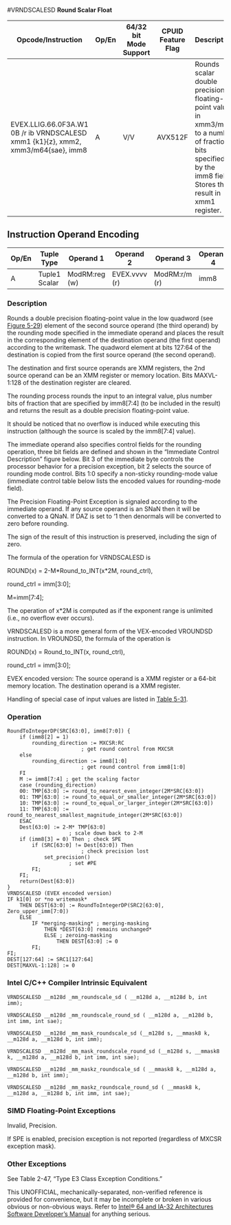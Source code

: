 #VRNDSCALESD
**Round Scalar Float**

| Opcode/Instruction                                                                | Op/En | 64/32 bit Mode Support | CPUID Feature Flag | Description                                                                                                                                                   |
| --------------------------------------------------------------------------------- | ----- | ---------------------- | ------------------ | ------------------------------------------------------------------------------------------------------------------------------------------------------------- |
| EVEX.LLIG.66.0F3A.W1 0B /r ib VRNDSCALESD xmm1 {k1}{z}, xmm2, xmm3/m64{sae}, imm8 | A     | V/V                    | AVX512F            | Rounds scalar double precision floating-point value in xmm3/m64 to a number of fraction bits specified by the imm8 field. Stores the result in xmm1 register. |

## Instruction Operand Encoding

| Op/En | Tuple Type    | Operand 1     | Operand 2     | Operand 3     | Operand 4 |
| ----- | ------------- | ------------- | ------------- | ------------- | --------- |
| A     | Tuple1 Scalar | ModRM:reg (w) | EVEX.vvvv (r) | ModRM:r/m (r) | imm8      |

### Description

Rounds a double precision floating-point value in the low quadword (see [Figure 5-29](/x86/vrndscalepd#fig-5-29)) element of the second source operand (the third operand) by the rounding mode specified in the immediate operand and places the result in the corresponding element of the destination operand (the first operand) according to the writemask. The quadword element at bits 127:64 of the destination is copied from the first source operand (the second operand).

The destination and first source operands are XMM registers, the 2nd source operand can be an XMM register or memory location. Bits MAXVL-1:128 of the destination register are cleared.

The rounding process rounds the input to an integral value, plus number bits of fraction that are specified by imm8[7:4] (to be included in the result) and returns the result as a double precision floating-point value.

It should be noticed that no overflow is induced while executing this instruction (although the source is scaled by the imm8[7:4] value).

The immediate operand also specifies control fields for the rounding operation, three bit fields are defined and shown in the “Immediate Control Description” figure below. Bit 3 of the immediate byte controls the processor behavior for a precision exception, bit 2 selects the source of rounding mode control. Bits 1:0 specify a non-sticky rounding-mode value (immediate control table below lists the encoded values for rounding-mode field).

The Precision Floating-Point Exception is signaled according to the immediate operand. If any source operand is an SNaN then it will be converted to a QNaN. If DAZ is set to ‘1 then denormals will be converted to zero before rounding.

The sign of the result of this instruction is preserved, including the sign of zero.

The formula of the operation for VRNDSCALESD is

ROUND(x) = 2-M\*Round_to_INT(x\*2M, round_ctrl),

round_ctrl = imm[3:0];

M=imm[7:4];

The operation of x\*2M is computed as if the exponent range is unlimited (i.e., no overflow ever occurs).

VRNDSCALESD is a more general form of the VEX-encoded VROUNDSD instruction. In VROUNDSD, the formula of the operation is

ROUND(x) = Round_to_INT(x, round_ctrl),

round_ctrl = imm[3:0];

EVEX encoded version: The source operand is a XMM register or a 64-bit memory location. The destination operand is a XMM register.

Handling of special case of input values are listed in [Table 5-31](/x86/vrndscalepd#tbl-5-31).

### Operation

```
RoundToIntegerDP(SRC[63:0], imm8[7:0]) {
    if (imm8[2] = 1)
        rounding_direction := MXCSR:RC
                        ; get round control from MXCSR
    else
        rounding_direction := imm8[1:0]
                        ; get round control from imm8[1:0]
    FI
    M := imm8[7:4] ; get the scaling factor
    case (rounding_direction)
    00: TMP[63:0] := round_to_nearest_even_integer(2M*SRC[63:0])
    01: TMP[63:0] := round_to_equal_or_smaller_integer(2M*SRC[63:0])
    10: TMP[63:0] := round_to_equal_or_larger_integer(2M*SRC[63:0])
    11: TMP[63:0] := round_to_nearest_smallest_magnitude_integer(2M*SRC[63:0])
    ESAC
    Dest[63:0] := 2-M* TMP[63:0]
                    ; scale down back to 2-M
    if (imm8[3] = 0) Then ; check SPE
        if (SRC[63:0] != Dest[63:0]) Then
                        ; check precision lost
            set_precision()
                    ; set #PE
        FI;
    FI;
    return(Dest[63:0])
}
VRNDSCALESD (EVEX encoded version)
IF k1[0] or *no writemask*
    THEN DEST[63:0] := RoundToIntegerDP(SRC2[63:0], Zero_upper_imm[7:0])
    ELSE
        IF *merging-masking* ; merging-masking
            THEN *DEST[63:0] remains unchanged*
            ELSE ; zeroing-masking
                THEN DEST[63:0] := 0
        FI;
FI;
DEST[127:64] := SRC1[127:64]
DEST[MAXVL-1:128] := 0

```

### Intel C/C++ Compiler Intrinsic Equivalent

```
VRNDSCALESD __m128d _mm_roundscale_sd ( __m128d a, __m128d b, int imm);

```

```
VRNDSCALESD __m128d _mm_roundscale_round_sd ( __m128d a, __m128d b, int imm, int sae);

```

```
VRNDSCALESD __m128d _mm_mask_roundscale_sd (__m128d s, __mmask8 k, __m128d a, __m128d b, int imm);

```

```
VRNDSCALESD __m128d _mm_mask_roundscale_round_sd (__m128d s, __mmask8 k, __m128d a, __m128d b, int imm, int sae);

```

```
VRNDSCALESD __m128d _mm_maskz_roundscale_sd ( __mmask8 k, __m128d a, __m128d b, int imm);

```

```
VRNDSCALESD __m128d _mm_maskz_roundscale_round_sd ( __mmask8 k, __m128d a, __m128d b, int imm, int sae);

```

### SIMD Floating-Point Exceptions

Invalid, Precision.

If SPE is enabled, precision exception is not reported (regardless of MXCSR exception mask).

### Other Exceptions

See Table 2-47, “Type E3 Class Exception Conditions.”

This UNOFFICIAL, mechanically-separated, non-verified reference is provided for convenience, but it may be
incomplete or broken in various obvious or non-obvious
ways. Refer to [Intel® 64 and IA-32 Architectures Software Developer’s Manual](https://software.intel.com/en-us/download/intel-64-and-ia-32-architectures-sdm-combined-volumes-1-2a-2b-2c-2d-3a-3b-3c-3d-and-4) for anything serious.
